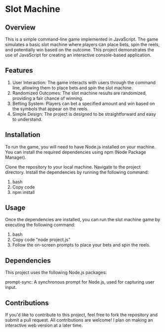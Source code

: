 # Slot Machine



## Overview

This is a simple command-line game implemented in JavaScript. The game simulates a basic slot machine where players can place bets, spin the reels, and potentially win based on the outcome. This project demonstrates the use of JavaScript for creating an interactive console-based application.



## Features

1. User Interaction: The game interacts with users through the command line, allowing them to place bets and spin the slot machine.
2. Randomized Outcomes: The slot machine results are randomized, providing a fair chance of winning.
3. Betting System: Players can bet a specified amount and win based on the symbols that appear on the reels.
4. Simple Design: The project is designed to be straightforward and easy to understand.



## Installation

To run the game, you will need to have Node.js installed on your machine. You can install the required dependencies using npm (Node Package Manager).

Clone the repository to your local machine.
Navigate to the project directory.
Install the dependencies by running the following command:
1. bash
2. Copy code
3. npm install



## Usage

Once the dependencies are installed, you can run the slot machine game by executing the following command:

1. bash
2. Copy code "node project.js"
3. Follow the on-screen prompts to place your bets and spin the reels.



## Dependencies

This project uses the following Node.js packages:

prompt-sync: A synchronous prompt for Node.js, used for capturing user input.



## Contributions

If you'd like to contribute to this project, feel free to fork the repository and submit a pull request. All contributions are welcome! I plan on making an interactive web version at a later time.
